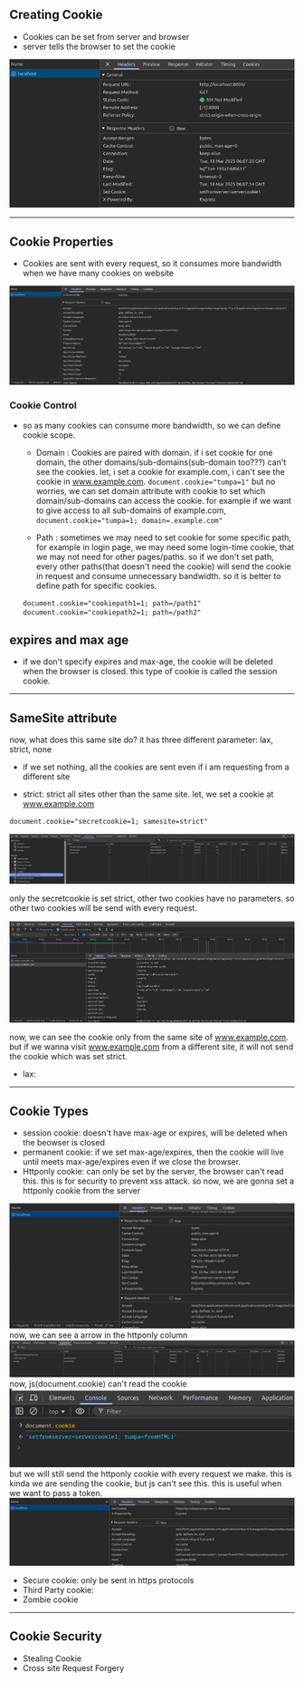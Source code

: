 <h2> Creating Cookie </h2>

- Cookies can be set from server and browser
- server tells the browser to set the cookie
<img src="basic-images/server-set-cookie.png">

---
<h2> Cookie Properties </h2>

- Cookies are sent with every request, so it consumes more bandwidth when we have many cookies on website
<img src="basic-images/cookie-sent-with-request.png">

<h3> Cookie Control </h3>

- so as many cookies can consume more bandwidth, so we can define cookie scope. 

  - Domain : Cookies are paired with domain. if i set cookie for one domain, the other domains/sub-domains(sub-domain too???) can't see the cookies. let, i set a cookie for example.com, i can't see the cookie in www.example.com.
   ``` document.cookie="tumpa=1" ```
  but no worries, we can set domain attribute with cookie to set which domain/sub-domains can access the cookie. for example if we want to give access to all sub-domains of example.com,
  ``` document.cookie="tumpa=1; domain=.example.com" ```

  - Path : sometimes we may need to set cookie for some specific path, for example in login page, we may need some login-time cookie, that we may not need for other pages/paths. so if we don't set path, every other paths(that doesn't need the cookie) will send the cookie in request and consume unnecessary bandwidth. so it is better to define path for specific cookies. 
  ```http
  document.cookie="cookiepath1=1; path=/path1"
  document.cookie="cookiepath2=1; path=/path2"  
  ```

<h2> expires and max age</h2>

- if we don't specify expires and max-age, the cookie will be deleted when the browser is closed. this type of cookie is called the session cookie.

---
<h2>SameSite attribute</h2>

now, what does this same site do? it has three different parameter: lax, strict, none

- if we set nothing, all the cookies are sent even if i am requesting from a different site


- strict: strict all sites other than the same site. let, we set a cookie at www.example.com
```http
document.cookie="secretcookie=1; samesite=strict"
```

<img src="basic-images/samesite-strict.png">

only the secretcookie is set strict, other two cookies have no parameters. so other two cookies will be send with every request.

<img src="basic-images/not-sending-secretcookie.png">

now, we can see the cookie only from the same site of www.example.com. but if we wanna visit www.example.com from a different site, it will not send the cookie which was set strict.

- lax:

---
<h2> Cookie Types </h2>

- session cookie: doesn't have max-age or expires, will be deleted when the beowser is closed
- permanent cookie: if we set max-age/expires, then the cookie will live until meets max-age/expires even if we close the browser.
- Httponly cookie: can only be set by the server, the browser can't read this. this is for security to prevent xss attack.
so now, we are gonna set a httponly cookie from the server
<img src="basic-images/set-httponly-cookie.png">
now, we can see a arrow in the httponly column
<img src="basic-images/arrow-in-httponly-column.png">
now, js(document.cookie) can't read the cookie
<img src="basic-images/js-cant-access-httponly-cookie.png">
but we will still send the httponly cookie with every request we make. this is kinda we are sending the cookie, but js can't see this. this is useful when we want to pass a token.
<img src="basic-images/httponly-cookie-is-passed-in-request.png">

- Secure cookie: only be sent in https protocols
- Third Party cookie: 
- Zombie cookie


---
<h2> Cookie Security </h2>

- Stealing Cookie
- Cross site Request Forgery

